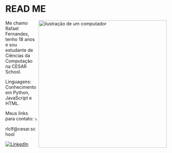 # READ ME
<img src="https://raw.githubusercontent.com/MicaelliMedeiros/micaellimedeiros/master/image/computer-illustration.png" alt="ilustração de um computador" min-width="400px" max-width="400px" width="400px" align="right">

<p align="left"> 
  Me chamo Rafael Fernandes, tenho 18 anos e sou estudante de Ciências da Computação na CESAR School.
</p>

<p align="left">
  Linguagens: Conhecimento em Python, JavaScript e HTML.
</p>

<p align="left">
  Meus links para contato: ⤵️
</p>
</p>rlclf@cesar.school<p>

<p align="left">
  <a href="#" title="LinkedIn">
  <img src="https://img.shields.io/badge/-Linkedin-0e76a8?style=flat-square&logo=Linkedin&logoColor=white&link=www.linkedin.com/in/rafael-cfernandes" alt="LinkedIn"/></a>
  
